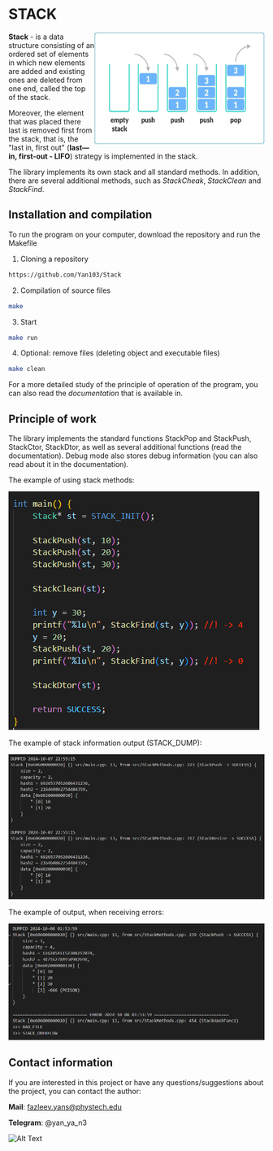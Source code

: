 # **STACK**


<img align="right" width="335" height="220" src="img/STACK.jpg">

<div style="margin-right: 330px;">

**Stack** - is a data structure consisting of an ordered set of elements in which new elements are added and existing ones are deleted from one end, called the top of the stack.

</div>

Moreover, the element that was placed there last is removed first from the stack, that is, the "last in, first out" (**last—in, first-out - LIFO**) strategy is implemented in the stack.

The library implements its own stack and all standard methods. In addition, there are several additional methods, such as *StackCheak*, *StackClean* and *StackFind*.

## Installation and compilation
To run the program on your computer, download the repository and run the Makefile
1. Cloning a repository
```bash
https://github.com/Yan103/Stack
```
2. Compilation of source files
```bash
make
```
3. Start
```bash
make run
```
4. Optional: remove files (deleting object and executable files)
```bash
make clean
```
For a more detailed study of the principle of operation of the program, you can also read the *documentation* that is available in.

## Principle of work
The library implements the standard functions StackPop and StackPush, StackCtor, StackDtor, as well as several additional functions (read the documentation). Debug mode also stores debug information (you can also read about it in the documentation).

The example of using stack methods:

![Alt text](img/ex1.png)

The example of stack information output (STACK_DUMP):

![Alt text](img/ex2.png)

The example of output, when receiving errors:

![Alt text](img/ex3.png)

## Contact information
If you are interested in this project or have any questions/suggestions about the project, you can contact the author:

**Mail**: fazleev.yans@phystech.edu

**Telegram**: @yan_ya_n3

![Alt Text](https://media.giphy.com/media/vFKqnCdLPNOKc/giphy.gif)
